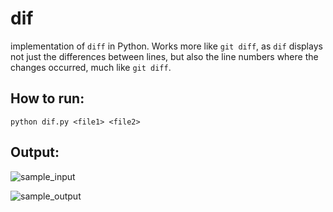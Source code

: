 # dif 
implementation of `diff` in Python. 
Works more like `git diff`, as `dif` displays not just the differences between lines, 
but also the line numbers where the changes occurred, much like `git diff`.

## How to run:
`python dif.py <file1> <file2>`

## Output:
![sample_input](https://imgur.com/a/NgGinqE)

![sample_output](https://imgur.com/a/f0F10ss)
